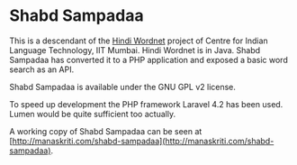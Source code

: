 Shabd Sampadaa
==============

This is a descendant of the [Hindi Wordnet](http://www.cfilt.iitb.ac.in/wordnet/webhwn/) project of Centre for Indian Language Technology, IIT Mumbai.
Hindi Wordnet is in Java. Shabd Sampadaa has converted it to a PHP application and exposed a basic word search as an API.

Shabd Sampadaa is available under the GNU GPL v2 license.

To speed up development the PHP framework Laravel 4.2 has been used. Lumen would be quite sufficient too actually.

A working copy of Shabd Sampadaa can be seen at [http://manaskriti.com/shabd-sampadaa](http://manaskriti.com/shabd-sampadaa).


